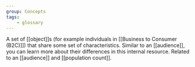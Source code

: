```yaml
---
group: Concepts
tags:
    - glossary
---
```

A set of [[object]]s (for example individuals in [[Business to Consumer (B2C)]]) that share some set of characteristics. Similar to an [[audience]], you can learn more about their differences in this internal resource. Related to an [[audience]] and [[population count]].